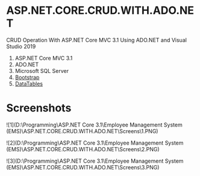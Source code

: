 # ASP.NET.CORE.CRUD.WITH.ADO.NET
 CRUD Operation With ASP.NET Core MVC 3.1 Using ADO.NET and Visual Studio 2019

1. ASP.NET Core MVC 3.1
2. ADO.NET
3. Microsoft SQL Server
4. [Bootstrap](https://getbootstrap.com/)
5. [DataTables](https://datatables.net/)



# Screenshots

![1](D:\Programming\ASP.NET Core 3.1\Employee Management System (EMS)\ASP.NET.CORE.CRUD.WITH.ADO.NET\Screens\1.PNG)

![2](D:\Programming\ASP.NET Core 3.1\Employee Management System (EMS)\ASP.NET.CORE.CRUD.WITH.ADO.NET\Screens\2.PNG)

![3](D:\Programming\ASP.NET Core 3.1\Employee Management System (EMS)\ASP.NET.CORE.CRUD.WITH.ADO.NET\Screens\3.PNG)